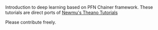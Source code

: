 Introduction to deep learning based on PFN Chainer framework. These
tutorials are direct ports of [Newmu's Theano
Tutorials](https://github.com/Newmu/Theano-Tutorials)

Please contribute freely.
